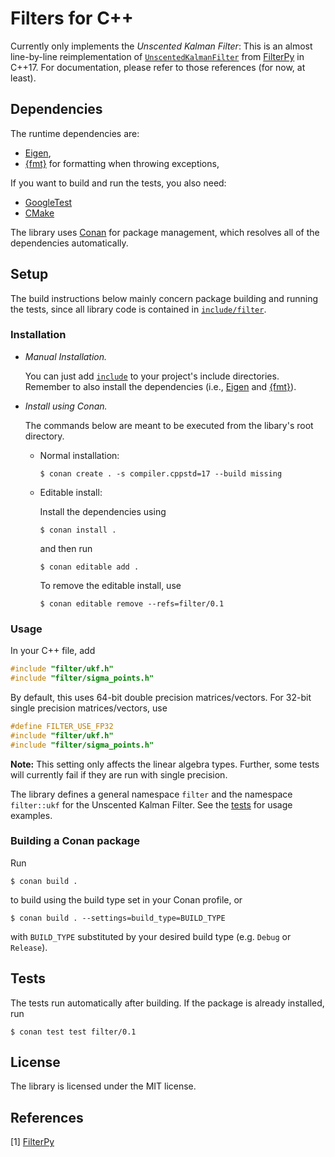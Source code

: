 # Filters for C++

Currently only implements the _Unscented Kalman Filter_: This is an almost line-by-line reimplementation of [`UnscentedKalmanFilter`](https://github.com/rlabbe/filterpy/blob/master/filterpy/kalman/UKF.py) from [FilterPy](https://github.com/rlabbe/filterpy) in C++17. For documentation, please refer to those references (for now, at least).

## Dependencies

The runtime dependencies are:
- [Eigen](https://eigen.tuxfamily.org/index.php?title=Main_Page),
- [{fmt}](https://github.com/fmtlib/fmt) for formatting when throwing exceptions,

If you want to build and run the tests, you also need:
- [GoogleTest](https://github.com/google/googletest)
- [CMake](https://cmake.org/)

The library uses [Conan](https://conan.io/) for package management, which resolves all of the dependencies automatically.

## Setup

The build instructions below mainly concern package building and running the tests, since all library code is
contained in [`include/filter`](./include/filter).

### Installation

- *Manual Installation.* 

    You can just add [`include`](./include) to your project's include directories. Remember to also install the dependencies (i.e., [Eigen](https://eigen.tuxfamily.org/index.php?title=Main_Page) and [{fmt}](https://github.com/fmtlib/fmt)).
- *Install using Conan.*

    The commands below are meant to be executed from the libary's root directory.
    - Normal installation:
        ```
        $ conan create . -s compiler.cppstd=17 --build missing
        ```
    - Editable install:

        Install the dependencies using
        ```
        $ conan install .
        ```
        and then run
        ```
        $ conan editable add .
        ```
        To remove the editable install, use
        ```
        $ conan editable remove --refs=filter/0.1
        ```

### Usage

In your C++ file, add
```c
#include "filter/ukf.h"
#include "filter/sigma_points.h"
```
By default, this uses 64-bit double precision matrices/vectors. For 32-bit single precision matrices/vectors, use
```c
#define FILTER_USE_FP32
#include "filter/ukf.h"
#include "filter/sigma_points.h"
```
**Note:** This setting only affects the linear algebra types. Further, some tests will currently 
fail if they are run with single precision.

The library defines a general namespace `filter` and the namespace `filter::ukf` for the Unscented
Kalman Filter. See the [tests](./test/src/ukf.cpp) for usage examples.

### Building a Conan package
Run
```
$ conan build .
```
to build using the build type set in your Conan profile, or
```
$ conan build . --settings=build_type=BUILD_TYPE
```
with `BUILD_TYPE` substituted by your desired build type (e.g. `Debug` or `Release`).

## Tests
The tests run automatically after building. If the package is already installed, run
```
$ conan test test filter/0.1
```

## License
The library is licensed under the MIT license.

## References
[1] [FilterPy](https://github.com/rlabbe/filterpy)
